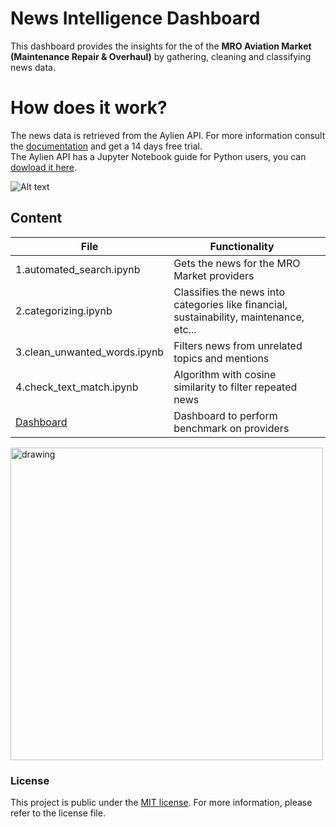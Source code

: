 # News Intelligence Dashboard

This dashboard provides the insights for the of the **MRO Aviation Market (Maintenance Repair & Overhaul)** by gathering, cleaning and classifying news data.

# How does it work?

The news data is retrieved from the Aylien API. For more information consult the [documentation](https://docs.aylien.com/newsapi/interactive-documentation/) and get a 14 days free trial.  
The Aylien API has a Jupyter Notebook guide for Python users, you can [dowload it here](https://learn.aylien.com/news_api_python_starter_guide.html).

![Alt text](https://aylien.com/images/uploads/general/starter-guide-promo-2-1-1024x621.png)

## Content

|         File       |Functionality                        |                      |
|----------------|-------------------------------|-----------------------------|
|1.automated_search.ipynb | Gets the news for the MRO Market providers
|2.categorizing.ipynb | Classifies the news into categories like financial, sustainability, maintenance, etc...            |
|3.clean_unwanted_words.ipynb |Filters news from unrelated topics and mentions|
|4.check_text_match.ipynb |Algorithm with cosine similarity to filter repeated news|
|[Dashboard](https://public.tableau.com/app/profile/linaperez#!/) |Dashboard to perform benchmark on providers|

<img src="https://github.com/linapg/news-intelligence-dashboard/blob/main/news_intelligence_dashboard/tableau_files/background%20images/Screenshot%202022-07-05%20at%2015.39.30.png" alt="drawing" width="500" />

### License

This project is public under the [MIT license](https://mit-license.org/). For more information, please refer to the license file.
